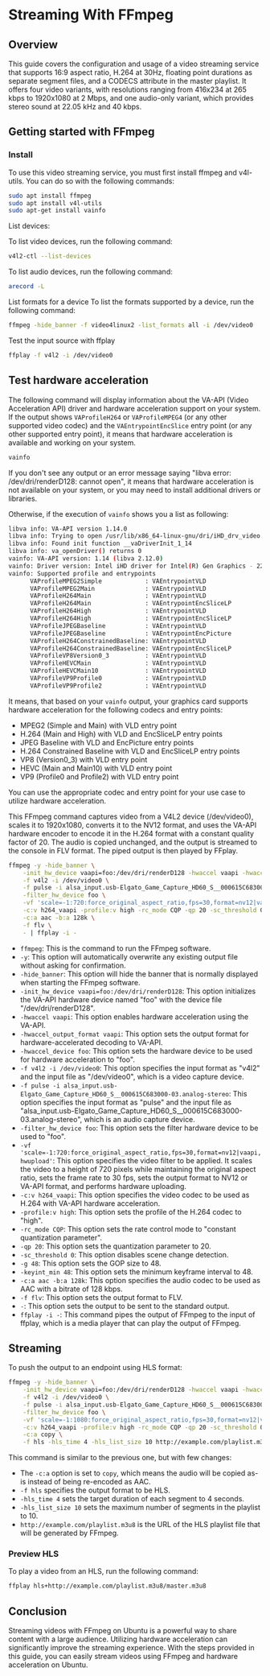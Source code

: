 # Streaming With FFmpeg

## Overview

This guide covers the configuration and usage of a video streaming service that supports 16:9 aspect ratio, H.264 at 30Hz, floating point durations as separate segment files, and a CODECS attribute in the master playlist. It offers four video variants, with resolutions ranging from 416x234 at 265 kbps to 1920x1080 at 2 Mbps, and one audio-only variant, which provides stereo sound at 22.05 kHz and 40 kbps.

## Getting started with FFmpeg

### Install

To use this video streaming service, you must first install ffmpeg and v4l-utils. You can do so with the following commands:

```sh
sudo apt install ffmpeg
sudo apt install v4l-utils
sudo apt-get install vainfo
```

List devices:

To list video devices, run the following command:

```sh
v4l2-ctl --list-devices
```

To list audio devices, run the following command:

```sh
arecord -L
```

List formats for a device
To list the formats supported by a device, run the following command:

```sh
ffmpeg -hide_banner -f video4linux2 -list_formats all -i /dev/video0
```

Test the input source with ffplay

```sh
ffplay -f v4l2 -i /dev/video0
```

## Test hardware acceleration

The following command will display information about the VA-API (Video Acceleration API) driver and hardware acceleration support on your system. If the output shows `VAProfileH264` or `VAProfileMPEG4` (or any other supported video codec) and the `VAEntrypointEncSlice` entry point (or any other supported entry point), it means that hardware acceleration is available and working on your system.

```sh
vainfo
```

If you don't see any output or an error message saying "libva error: /dev/dri/renderD128: cannot open", it means that hardware acceleration is not available on your system, or you may need to install additional drivers or libraries.

Otherwise, if the execution of `vainfo` shows you a list as following:

```sh
libva info: VA-API version 1.14.0
libva info: Trying to open /usr/lib/x86_64-linux-gnu/dri/iHD_drv_video.so
libva info: Found init function __vaDriverInit_1_14
libva info: va_openDriver() returns 0
vainfo: VA-API version: 1.14 (libva 2.12.0)
vainfo: Driver version: Intel iHD driver for Intel(R) Gen Graphics - 22.3.1 ()
vainfo: Supported profile and entrypoints
      VAProfileMPEG2Simple            :	VAEntrypointVLD
      VAProfileMPEG2Main              :	VAEntrypointVLD
      VAProfileH264Main               :	VAEntrypointVLD
      VAProfileH264Main               :	VAEntrypointEncSliceLP
      VAProfileH264High               :	VAEntrypointVLD
      VAProfileH264High               :	VAEntrypointEncSliceLP
      VAProfileJPEGBaseline           :	VAEntrypointVLD
      VAProfileJPEGBaseline           :	VAEntrypointEncPicture
      VAProfileH264ConstrainedBaseline:	VAEntrypointVLD
      VAProfileH264ConstrainedBaseline:	VAEntrypointEncSliceLP
      VAProfileVP8Version0_3          :	VAEntrypointVLD
      VAProfileHEVCMain               :	VAEntrypointVLD
      VAProfileHEVCMain10             :	VAEntrypointVLD
      VAProfileVP9Profile0            :	VAEntrypointVLD
      VAProfileVP9Profile2            :	VAEntrypointVLD

```

It means, that based on your `vainfo` output, your graphics card supports hardware acceleration for the following codecs and entry points:

- MPEG2 (Simple and Main) with VLD entry point
- H.264 (Main and High) with VLD and EncSliceLP entry points
- JPEG Baseline with VLD and EncPicture entry points
- H.264 Constrained Baseline with VLD and EncSliceLP entry points
- VP8 (Version0_3) with VLD entry point
- HEVC (Main and Main10) with VLD entry point
- VP9 (Profile0 and Profile2) with VLD entry point

You can use the appropriate codec and entry point for your use case to utilize hardware acceleration.

This FFmpeg command captures video from a V4L2 device (/dev/video0), scales it to 1920x1080, converts it to the NV12 format, and uses the VA-API hardware encoder to encode it in the H.264 format with a constant quality factor of 20. The audio is copied unchanged, and the output is streamed to the console in FLV format. The piped output is then played by FFplay.

```sh
ffmpeg -y -hide_banner \
    -init_hw_device vaapi=foo:/dev/dri/renderD128 -hwaccel vaapi -hwaccel_output_format vaapi -hwaccel_device foo \
    -f v4l2 -i /dev/video0 \
    -f pulse -i alsa_input.usb-Elgato_Game_Capture_HD60_S__000615C683000-03.analog-stereo \
    -filter_hw_device foo \
    -vf 'scale=-1:720:force_original_aspect_ratio,fps=30,format=nv12|vaapi,hwupload' \
    -c:v h264_vaapi -profile:v high -rc_mode CQP -qp 20 -sc_threshold 0 -g 48 -keyint_min 48 \
    -c:a aac -b:a 128k \
    -f flv \
    - | ffplay -i -
```

- `ffmpeg`: This is the command to run the FFmpeg software.
- `-y`: This option will automatically overwrite any existing output file without asking for confirmation.
- `-hide_banner`: This option will hide the banner that is normally displayed when starting the FFmpeg software.
- `-init_hw_device vaapi=foo:/dev/dri/renderD128`: This option initializes the VA-API hardware device named "foo" with the device file "/dev/dri/renderD128".
- `-hwaccel vaapi`: This option enables hardware acceleration using the VA-API.
- `-hwaccel_output_format vaapi`: This option sets the output format for hardware-accelerated decoding to VA-API.
- `-hwaccel_device foo`: This option sets the hardware device to be used for hardware acceleration to "foo".
- `-f v4l2 -i /dev/video0`: This option specifies the input format as "v4l2" and the input file as "/dev/video0", which is a video capture device.
- `-f pulse -i alsa_input.usb-Elgato_Game_Capture_HD60_S__000615C683000-03.analog-stereo`: This option specifies the input format as "pulse" and the input file as "alsa_input.usb-Elgato_Game_Capture_HD60_S__000615C683000-03.analog-stereo", which is an audio capture device.
- `-filter_hw_device foo`: This option sets the filter hardware device to be used to "foo".
- `-vf 'scale=-1:720:force_original_aspect_ratio,fps=30,format=nv12|vaapi,hwupload'`: This option specifies the video filter to be applied. It scales the video to a height of 720 pixels while maintaining the original aspect ratio, sets the frame rate to 30 fps, sets the output format to NV12 or VA-API format, and performs hardware uploading.
- `-c:v h264_vaapi`: This option specifies the video codec to be used as H.264 with VA-API hardware acceleration.
- `-profile:v high`: This option sets the profile of the H.264 codec to "high".
- `-rc_mode CQP`: This option sets the rate control mode to "constant quantization parameter".
- `-qp 20`: This option sets the quantization parameter to 20.
- `-sc_threshold 0`: This option disables scene change detection.
- `-g 48`: This option sets the GOP size to 48.
- `-keyint_min 48`: This option sets the minimum keyframe interval to 48.
- `-c:a aac -b:a 128k`: This option specifies the audio codec to be used as AAC with a bitrate of 128 kbps.
- `-f flv`: This option sets the output format to FLV.
- `-`: This option sets the output to be sent to the standard output.
- `ffplay -i -`: This command pipes the output of FFmpeg to the input of ffplay, which is a media player that can play the output of FFmpeg.

## Streaming

To push the output to an endpoint using HLS format:

```sh
ffmpeg -y -hide_banner \
    -init_hw_device vaapi=foo:/dev/dri/renderD128 -hwaccel vaapi -hwaccel_output_format vaapi -hwaccel_device foo \
    -f v4l2 -i /dev/video0 \
    -f pulse -i alsa_input.usb-Elgato_Game_Capture_HD60_S__000615C683000-03.analog-stereo \
    -filter_hw_device foo \
    -vf 'scale=-1:1080:force_original_aspect_ratio,fps=30,format=nv12|vaapi,hwupload' \
    -c:v h264_vaapi -profile:v high -rc_mode CQP -qp 20 -sc_threshold 0 -g 48 -keyint_min 48 \
    -c:a copy \
    -f hls -hls_time 4 -hls_list_size 10 http://example.com/playlist.m3u8
```

This command is similar to the previous one, but with few changes:

- The `-c:a` option is set to `copy`, which means the audio will be copied as-is instead of being re-encoded as AAC.
- `-f hls` specifies the output format to be HLS.
- `-hls_time 4` sets the target duration of each segment to 4 seconds.
- `-hls_list_size 10` sets the maximum number of segments in the playlist to 10.
- `http://example.com/playlist.m3u8` is the URL of the HLS playlist file that will be generated by FFmpeg.

### Preview HLS

To play a video from an HLS, run the following command:

```sh
ffplay hls+http://example.com/playlist.m3u8/master.m3u8
```

## Conclusion

Streaming videos with FFmpeg on Ubuntu is a powerful way to share content with a large audience. Utilizing hardware acceleration can significantly improve the streaming experience. With the steps provided in this guide, you can easily stream videos using FFmpeg and hardware acceleration on Ubuntu.
